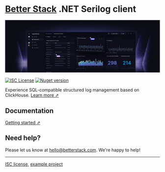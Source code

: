 # [Better Stack](https://betterstack.com/logs) .NET Serilog client

[![Better Stack dashboard](https://raw.githubusercontent.com/BetterStackHQ/logs-client-serilog/main/dashboard.png)](https://betterstack.com/logs)

[![ISC License](https://img.shields.io/badge/license-ISC-ff69b4.svg)](LICENSE.md)
[![Nuget version](https://badge.fury.io/nu/BetterStack.Logs.Serilog.svg)](https://www.nuget.org/packages/BetterStack.Logs.Serilog)

Experience SQL-compatible structured log management based on ClickHouse. [Learn more ⇗](https://betterstack.com/logs)

## Documentation

[Getting started ⇗](https://betterstack.com/docs/logs/net-c/#send-logs-to-better-stack-using-serilog)

## Need help?
Please let us know at [hello@betterstack.com](mailto:hello@betterstack.com). We're happy to help!

---

[ISC license](LICENSE.md), [example project](example-project/)
